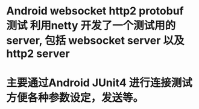 # Android websocket http2 protobuf 测试 利用netty 开发了一个测试用的 server, 包括 websocket server 以及 http2 server

# 主要通过Android JUnit4 进行连接测试方便各种参数设定，发送等。